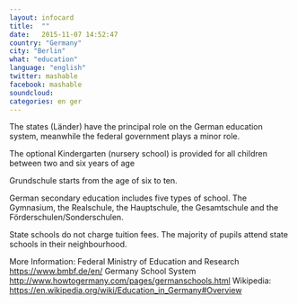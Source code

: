 ```yaml
---
layout: infocard
title:  ""
date:   2015-11-07 14:52:47
country: "Germany"
city: "Berlin"
what: "education"
language: "english"
twitter: mashable
facebook: mashable
soundcloud:
categories: en ger
---
```


The states (Länder) have the principal role on the German education system, meanwhile the federal government plays a minor role. 

The optional Kindergarten (nursery school) is provided for all children between two and six years of age

Grundschule starts from the age of six to ten.

German secondary education includes five types of school. The Gymnasium, the Realschule, the Hauptschule, the Gesamtschule and the Förderschulen/Sonderschulen. 

State schools do not charge tuition fees. The majority of pupils attend state schools in their neighbourhood. 

More Information: 
Federal Ministry of Education and Research https://www.bmbf.de/en/
Germany School System http://www.howtogermany.com/pages/germanschools.html
Wikipedia: https://en.wikipedia.org/wiki/Education_in_Germany#Overview
